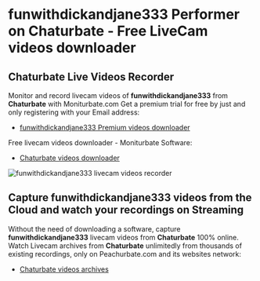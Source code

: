 # funwithdickandjane333 Performer on Chaturbate - Free LiveCam videos downloader

## Chaturbate Live Videos Recorder

Monitor and record livecam videos of **funwithdickandjane333** from **Chaturbate** with Moniturbate.com
Get a premium trial for free by just and only registering with your Email address:
* [funwithdickandjane333 Premium videos downloader](https://moniturbate.com/request-demo-licence-key.html)

Free livecam videos downloader - Moniturbate Software:
* [Chaturbate videos downloader](https://moniturbate.com/moniturbate-download-software.html)

![funwithdickandjane333 livecam videos recorder](https://peachurnet.com/templates/moniturbate-software.png)


## Capture funwithdickandjane333 videos from the Cloud and watch your recordings on Streaming

Without the need of downloading a software, capture **funwithdickandjane333** livecam videos from **Chaturbate** 100% online.
Watch Livecam archives from **Chaturbate** unlimitedly from thousands of existing recordings, only on Peachurbate.com and its websites network:
* [Chaturbate videos archives](https://peachurnet.com/)